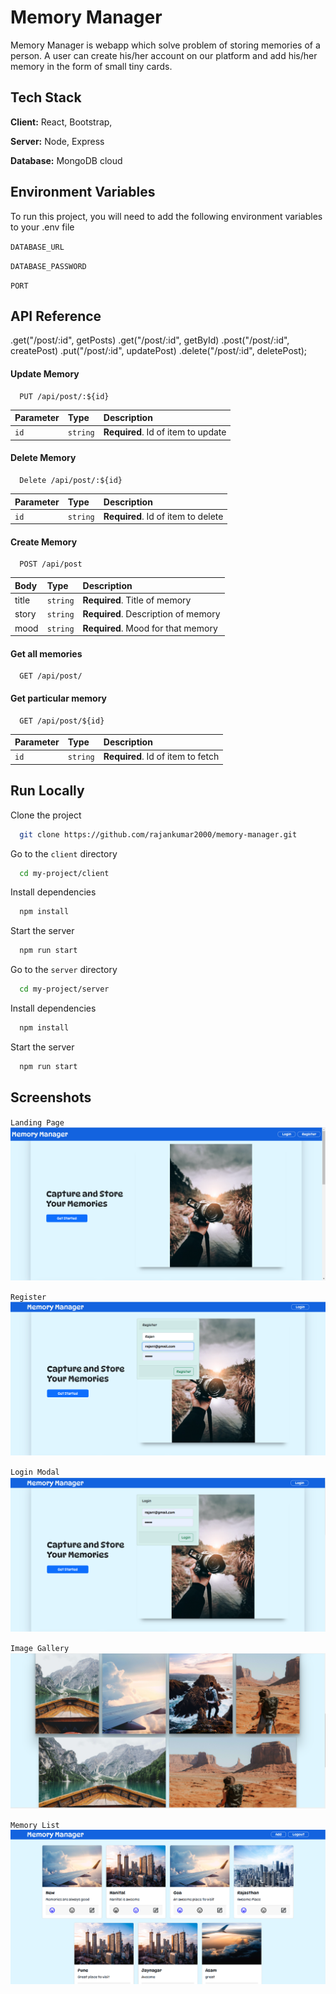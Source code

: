 
# Memory Manager

Memory Manager is webapp which solve problem of storing memories of a person.
A user can create his/her account on our platform and add his/her memory in the form of small tiny cards.




## Tech Stack

**Client:** React, Bootstrap, 

**Server:** Node, Express

**Database:** MongoDB cloud


## Environment Variables

To run this project, you will need to add the following environment variables to your .env file

```DATABASE_URL```

```DATABASE_PASSWORD```

```PORT```


## API Reference
.get("/post/:id", getPosts)
  .get("/post/:id", getById)
  .post("/post/:id", createPost)
  .put("/post/:id", updatePost)
  .delete("/post/:id", deletePost);

#### Update Memory

```http
  PUT /api/post/:${id}
```

| Parameter | Type     | Description                       |
| :-------- | :------- | :-------------------------------- |
| `id`      | `string` | **Required**. Id of item to update |


#### Delete Memory

```http
  Delete /api/post/:${id}
```

| Parameter | Type     | Description                       |
| :-------- | :------- | :-------------------------------- |
| `id`      | `string` | **Required**. Id of item to delete |

#### Create Memory

```http
  POST /api/post
```

| Body | Type     | Description                       |
| :-------- | :------- | :-------------------------------- |
| title      | `string` | **Required**. Title of memory |
| story      | `string` | **Required**. Description of memory |
| mood      | `string` | **Required**. Mood for that memory |


#### Get all memories

```http
  GET /api/post/
```

#### Get particular memory

```http
  GET /api/post/${id}
```

| Parameter | Type     | Description                       |
| :-------- | :------- | :-------------------------------- |
| `id`      | `string` | **Required**. Id of item to fetch |






## Run Locally

Clone the project

```bash
  git clone https://github.com/rajankumar2000/memory-manager.git
```

Go to the ```client``` directory

```bash
  cd my-project/client
```

Install dependencies

```bash
  npm install
```

Start the server

```bash
  npm run start
```
Go to the ```server``` directory

```bash
  cd my-project/server
```

Install dependencies

```bash
  npm install
```

Start the server

```bash
  npm run start
```


## Screenshots


`Landing Page`
![App Screenshot](https://github.com/rajankumar2000/memory-manager/blob/master/screenshots/Screenshot%20(4).png?raw=true)

`Register`
![App Screenshot](https://github.com/rajankumar2000/memory-manager/blob/master/screenshots/Screenshot%20(9).png?raw=true)

`Login Modal`
![App Screenshot](https://github.com/rajankumar2000/memory-manager/blob/master/screenshots/Screenshot%20(10).png?raw=true)

`Image Gallery`
![App Screenshot](https://github.com/rajankumar2000/memory-manager/blob/master/screenshots/Screenshot%20(5).png?raw=true)

`Memory List`
![App Screenshot](https://github.com/rajankumar2000/memory-manager/blob/master/screenshots/Screenshot%20(8).png?raw=true)


